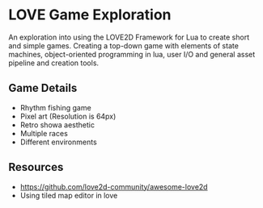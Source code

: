 # LOVE Game Exploration
An exploration into using the LOVE2D Framework for Lua to create short and simple games.
Creating a top-down game with elements of state machines, object-oriented programming in lua,
user I/O and general asset pipeline and creation tools.

## Game Details
* Rhythm fishing game
* Pixel art (Resolution is 64px)
* Retro showa aesthetic
* Multiple races
* Different environments

## Resources
* https://github.com/love2d-community/awesome-love2d
* Using tiled map editor in love
